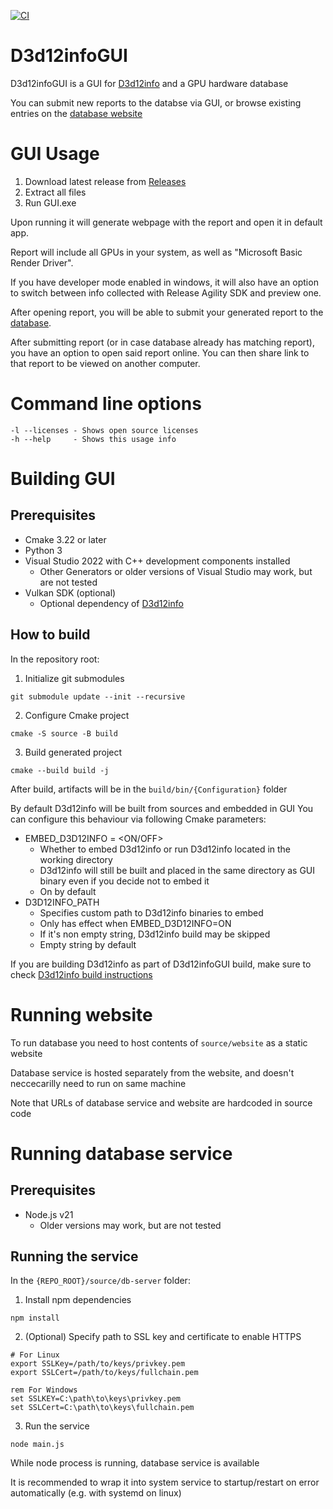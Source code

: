 [![CI](https://github.com/Devaniti/D3d12infoGUI/actions/workflows/CI.yml/badge.svg)](https://github.com/Devaniti/D3d12infoGUI/actions/workflows/CI.yml)

D3d12infoGUI
============

D3d12infoGUI is a GUI for [D3d12info](https://github.com/sawickiap/D3d12info) and a GPU hardware database

You can submit new reports to the databse via GUI, or browse existing entries on the [database website](https://d3d12infodb.boolka.dev/)

# GUI Usage

1. Download latest release from [Releases](https://github.com/Devaniti/D3d12infoGUI/releases)
2. Extract all files
3. Run GUI.exe

Upon running it will generate webpage with the report and open it in default app.

Report will include all GPUs in your system, as well as "Microsoft Basic Render Driver".

If you have developer mode enabled in windows, it will also have an option to switch between info collected with Release Agility SDK and preview one.

After opening report, you will be able to submit your generated report to the [database](https://d3d12infodb.boolka.dev/).

After submitting report (or in case database already has matching report), you have an option to open said report online. You can then share link to that report to be viewed on another computer.

# Command line options

```
-l --licenses - Shows open source licenses
-h --help     - Shows this usage info
```

# Building GUI

## Prerequisites

* Cmake 3.22 or later
* Python 3
* Visual Studio 2022 with C++ development components installed
  * Other Generators or older versions of Visual Studio may work, but are not tested
* Vulkan SDK (optional)
  * Optional dependency of [D3d12info](https://github.com/sawickiap/D3d12info)
 
## How to build

In the repository root:
1. Initialize git submodules 
```
git submodule update --init --recursive
```
2. Configure Cmake project
```
cmake -S source -B build
```
3. Build generated project
```
cmake --build build -j
```
After build, artifacts will be in the `build/bin/{Configuration}` folder

By default D3d12info will be built from sources and embedded in GUI
You can configure this behaviour via following Cmake parameters:

* EMBED_D3D12INFO = <ON/OFF>
  * Whether to embed D3d12info or run D3d12info located in the working directory
  * D3d12info will still be built and placed in the same directory as GUI binary even if you decide not to embed it
  * On by default
* D3D12INFO_PATH
  * Specifies custom path to D3d12info binaries to embed
  * Only has effect when EMBED_D3D12INFO=ON
  * If it's non empty string, D3d12info build may be skipped
  * Empty string by default

If you are building D3d12info as part of D3d12infoGUI build, make sure to check [D3d12info build instructions](https://github.com/sawickiap/D3d12info?tab=readme-ov-file#building)

# Running website

To run database you need to host contents of `source/website` as a static website

Database service is hosted separately from the website, and doesn't neccecarilly need to run on same machine

Note that URLs of database service and website are hardcoded in source code

# Running database service

## Prerequisites

* Node.js v21
  * Older versions may work, but are not tested

## Running the service

In the `{REPO_ROOT}/source/db-server` folder:
1. Install npm dependencies
```
npm install
```
2. (Optional) Specify path to SSL key and certificate to enable HTTPS
```
# For Linux
export SSLKey=/path/to/keys/privkey.pem
export SSLCert=/path/to/keys/fullchain.pem
```
```
rem For Windows
set SSLKEY=C:\path\to\keys\privkey.pem
set SSLCert=C:\path\to\keys\fullchain.pem
```
3. Run the service
```
node main.js
```
While node process is running, database service is available

It is recommended to wrap it into system service to startup/restart on error automatically (e.g. with systemd on linux)
